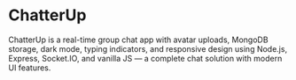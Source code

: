 # ChatterUp
ChatterUp is a real-time group chat app with avatar uploads, MongoDB storage, dark mode, typing indicators, and responsive design using Node.js, Express, Socket.IO, and vanilla JS — a complete chat solution with modern UI features.
